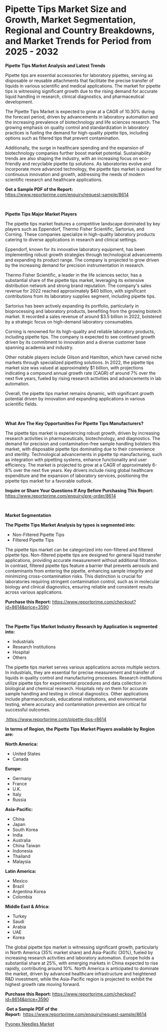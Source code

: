 <p><h1>Pipette Tips Market Size and Growth, Market Segmentation, Regional and Country Breakdowns, and Market Trends for Period from 2025 -  2032</h1></p><p><strong>Pipette Tips Market Analysis and Latest Trends</strong></p>
<p><p>Pipette tips are essential accessories for laboratory pipettes, serving as disposable or reusable attachments that facilitate the precise transfer of liquids in various scientific and medical applications. The market for pipette tips is witnessing significant growth due to the rising demand for accurate liquid handling in research, clinical diagnostics, and pharmaceutical development.</p><p>The Pipette Tips Market is expected to grow at a CAGR of 10.30% during the forecast period, driven by advancements in laboratory automation and the increasing prevalence of biotechnology and life sciences research. The growing emphasis on quality control and standardization in laboratory practices is fueling the demand for high-quality pipette tips, including options such as filtered tips that prevent contamination.</p><p>Additionally, the surge in healthcare spending and the expansion of biotechnology companies further boost market potential. Sustainability trends are also shaping the industry, with an increasing focus on eco-friendly and recyclable pipette tip solutions. As laboratories evolve and incorporate more advanced technology, the pipette tips market is poised for continuous innovation and growth, addressing the needs of modern scientific research and healthcare applications.</p></p>
<p><strong>Get a Sample PDF of the Report:&nbsp;</strong> <a href="https://www.reportprime.com/enquiry/request-sample/8614?utm_campaign=2761&utm_medium=2&utm_source=Github&utm_content=ia&utm_term=20032025&utm_id=pipette-tips">https://www.reportprime.com/enquiry/request-sample/8614</a></p>
<p>&nbsp;</p>
<p><strong>Pipette Tips Major Market Players</strong></p>
<p><p>The pipette tips market features a competitive landscape dominated by key players such as Eppendorf, Thermo Fisher Scientific, Sartorius, and Corning. These companies specialize in high-quality laboratory products catering to diverse applications in research and clinical settings.</p><p>Eppendorf, known for its innovative laboratory equipment, has been implementing robust growth strategies through technological advancements and expanding its product range. The company is projected to grow driven by the increasing demand for precision instrumentation in research.</p><p>Thermo Fisher Scientific, a leader in the life sciences sector, has a substantial share of the pipette tips market, leveraging its extensive distribution network and strong brand reputation. The company's sales revenue for 2022 reached approximately $40 billion, with significant contributions from its laboratory supplies segment, including pipette tips.</p><p>Sartorius has been actively expanding its portfolio, particularly in bioprocessing and laboratory products, benefiting from the growing biotech market. It recorded a sales revenue of around $3.5 billion in 2022, bolstered by a strategic focus on high-demand laboratory consumables.</p><p>Corning is renowned for its high-quality and reliable laboratory products, including pipette tips. The company is expected to see continued growth driven by its commitment to innovation and a diverse customer base spanning academia and industry.</p><p>Other notable players include Gilson and Hamilton, which have carved niche markets through specialized pipetting solutions. In 2022, the pipette tips market size was valued at approximately $1 billion, with projections indicating a compound annual growth rate (CAGR) of around 7% over the next five years, fueled by rising research activities and advancements in lab automation.</p><p>Overall, the pipette tips market remains dynamic, with significant growth potential driven by innovation and expanding applications in various scientific fields.</p></p>
<p>&nbsp;</p>
<p><strong>What Are The Key Opportunities For Pipette Tips Manufacturers?</strong></p>
<p><p>The pipette tips market is experiencing robust growth, driven by increasing research activities in pharmaceuticals, biotechnology, and diagnostics. The demand for precision and contamination-free sample handling bolsters this market, with disposable pipette tips dominating due to their convenience and sterility. Technological advancements in pipette tip manufacturing, such as integration with pipetting systems, enhance functionality and user efficiency. The market is projected to grow at a CAGR of approximately 6-8% over the next five years. Key drivers include rising global healthcare expenditure and the expansion of laboratory services, positioning the pipette tips market for a favorable outlook.</p></p>
<p><strong>Inquire or Share Your Questions If Any Before Purchasing This Report:</strong> <a href="https://www.reportprime.com/enquiry/pre-order/8614?utm_campaign=2761&utm_medium=2&utm_source=Github&utm_content=ia&utm_term=20032025&utm_id=pipette-tips">https://www.reportprime.com/enquiry/pre-order/8614</a></p>
<p>&nbsp;</p>
<p><strong>Market Segmentation</strong></p>
<p><strong>The Pipette Tips Market Analysis by types is segmented into:</strong></p>
<p><ul><li>Non-Filtered Pipette Tips</li><li>Filtered Pipette Tips</li></ul></p>
<p><p>The pipette tips market can be categorized into non-filtered and filtered pipette tips. Non-filtered pipette tips are designed for general liquid transfer applications, providing accurate measurement without additional filtration. In contrast, filtered pipette tips feature a barrier that prevents aerosols and contaminants from entering the pipette, enhancing sample integrity and minimizing cross-contamination risks. This distinction is crucial for laboratories requiring stringent contamination control, such as in molecular biology and clinical diagnostics, ensuring reliable and consistent results across various applications.</p></p>
<p><strong>Purchase this Report:&nbsp;</strong><a href="https://www.reportprime.com/checkout?id=8614&price=3590&utm_campaign=2761&utm_medium=2&utm_source=Github&utm_content=ia&utm_term=20032025&utm_id=pipette-tips">https://www.reportprime.com/checkout?id=8614&price=3590</a></p>
<p>&nbsp;</p>
<p><strong>The Pipette Tips Market Industry Research by Application is segmented into:</strong></p>
<p><ul><li>Industrials</li><li>Research Institutions</li><li>Hospital</li><li>Others</li></ul></p>
<p><p>The pipette tips market serves various applications across multiple sectors. In industrials, they are essential for precise measurement and transfer of liquids in quality control and manufacturing processes. Research institutions utilize pipette tips for experimental procedures and data collection in biological and chemical research. Hospitals rely on them for accurate sample handling and testing in clinical diagnostics. Other applications include pharmaceuticals, educational institutions, and environmental testing, where accuracy and contamination prevention are critical for successful outcomes.</p></p>
<p><a href="https://www.reportprime.com/pipette-tips-r8614?utm_campaign=2761&utm_medium=2&utm_source=Github&utm_content=ia&utm_term=20032025&utm_id=pipette-tips">&nbsp;https://www.reportprime.com/pipette-tips-r8614</a></p>
<p><strong>In terms of Region, the Pipette Tips Market Players available by Region are:</strong></p>
<p>
    <p> <strong> North America: </strong>
        <ul>
            <li>United States</li>
            <li>Canada</li>
        </ul>
        </p> 
    <p> <strong> Europe: </strong>
        <ul>
            <li>Germany</li>
            <li>France</li>
            <li>U.K.</li>
            <li>Italy</li>
            <li>Russia</li>
        </ul>
        </p> 
    <p> <strong> Asia-Pacific: </strong>
        <ul>
            <li>China</li>
            <li>Japan</li>
            <li>South Korea</li>
            <li>India</li>
            <li>Australia</li>
            <li>China Taiwan</li>
            <li>Indonesia</li>
            <li>Thailand</li>
            <li>Malaysia</li>
        </ul>
        </p> 
    <p> <strong> Latin America: </strong>
        <ul>
            <li>Mexico</li>
            <li>Brazil</li>
            <li>Argentina Korea</li>
            <li>Colombia</li>
        </ul>
        </p> 
    <p> <strong> Middle East & Africa: </strong>
        <ul>
            <li>Turkey</li>
            <li>Saudi</li>
            <li>Arabia</li>
            <li>UAE</li>
            <li>Korea</li>
        </ul>
    </p>
    </p>
<p><p>The global pipette tips market is witnessing significant growth, particularly in North America (35% market share) and Asia-Pacific (30%), fueled by increasing research activities and laboratory automation. Europe holds a substantial share at 25%, with emerging markets in China expected to rise rapidly, contributing around 10%. North America is anticipated to dominate the market, driven by advanced healthcare infrastructure and heightened R&D investment, while the Asia-Pacific region is projected to exhibit the highest growth rate moving forward.</p></p>
<p><strong>Purchase this Report: </strong><a href="https://www.reportprime.com/checkout?id=8614&price=3590&utm_campaign=2761&utm_medium=2&utm_source=Github&utm_content=ia&utm_term=20032025&utm_id=pipette-tips">https://www.reportprime.com/checkout?id=8614&price=3590</a></p>
<p>&nbsp;<strong>Get a Sample PDF of the Report:&nbsp;&nbsp;</strong><a href="https://www.reportprime.com/enquiry/request-sample/8614?utm_campaign=2761&utm_medium=2&utm_source=Github&utm_content=ia&utm_term=20032025&utm_id=pipette-tips">https://www.reportprime.com/enquiry/request-sample/8614</a></p>
<p><strong></strong></p>
<p><p><a href="https://github.com/saaindosya/Market-Research-Report-List-1/blob/main/pyonex-needles-market.md?utm_campaign=2761&utm_medium=2&utm_source=Github&utm_content=ia&utm_term=20032025&utm_id=pipette-tips">Pyonex Needles Market</a></p></p>